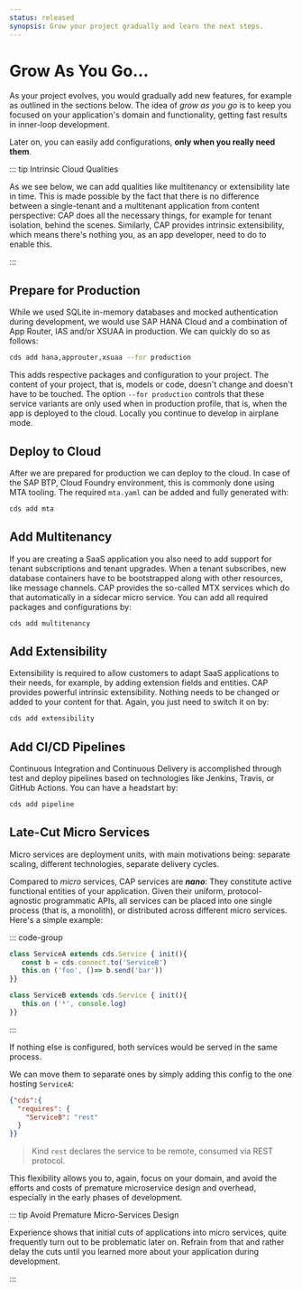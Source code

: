 ```yaml
---
status: released
synopsis: Grow your project gradually and learn the next steps.
---
```


# Grow As You Go...

As your project evolves, you would gradually add new features, for example as outlined in the sections below. The idea of *grow as you go* is to keep you focused on your application's domain and functionality, getting fast results in inner-loop development.

Later on, you can easily add configurations, **only when you really need them**.

::: tip Intrinsic Cloud Qualities

As we see below, we can add qualities like multitenancy or extensibility late in time. This is made possible by the fact that there is no difference between a single-tenant and a multitenant application from content perspective: CAP does all the necessary things, for example for tenant isolation, behind the scenes. Similarly, CAP provides intrinsic extensibility, which means there's nothing you, as an app developer, need to do to enable this.

:::

## Prepare for Production

While we used SQLite in-memory databases and mocked authentication during development, we would use SAP HANA Cloud and a combination of App Router, IAS and/or XSUAA in production. We can quickly do so as follows:

```sh
cds add hana,approuter,xsuaa --for production
```

This adds respective packages and configuration to your project. The content of your project, that is, models or code, doesn't change and doesn't have to be touched. The option  `--for production` controls that these service variants are only used when in production profile, that is, when the app is deployed to the cloud. Locally you continue to develop in airplane mode.



## Deploy to Cloud

After we are prepared for production we can deploy to the cloud. In case of the SAP BTP, Cloud Foundry environment, this is commonly done using MTA tooling. The required `mta.yaml` can be added and fully generated with:

```sh
cds add mta
```



## Add Multitenancy

If you are creating a SaaS application you also need to add support for tenant subscriptions and tenant upgrades. When a tenant subscribes, new database containers have to be bootstrapped along with other resources, like message channels. CAP provides the so-called MTX services which do that automatically in a sidecar micro service. You can add all required packages and configurations by:

```sh
cds add multitenancy
```



## Add Extensibility

Extensibility is required to allow customers to adapt SaaS applications to their needs, for example, by adding extension fields and entities. CAP provides powerful intrinsic extensibility. Nothing needs to be changed or added to your content for that. Again, you just need to switch it on by:

```sh
cds add extensibility
```



## Add CI/CD Pipelines

Continuous Integration and Continuous Delivery is accomplished through test and deploy pipelines based on technologies like Jenkins, Travis, or GitHub Actions. You can have a headstart by:

```sh
cds add pipeline
```



## Late-Cut Micro Services

Micro services are deployment units, with main motivations being: separate scaling, different technologies, separate delivery cycles.

Compared to *micro* services, CAP services are ***nano***: They constitute active functional entities of your application. Given their uniform, protocol-agnostic programmatic APIs, all services can be placed into one single process (that is, a monolith), or distributed across different micro services. Here's a simple example:

::: code-group

```js [ServiceA]
class ServiceA extends cds.Service { init(){
   const b = cds.connect.to('ServiceB')
   this.on ('foo', ()=> b.send('bar'))
}}
```

```js [ServiceB]
class ServiceB extends cds.Service { init(){
   this.on ('*', console.log)
}}
```

:::

If nothing else is configured, both services would be served in the same process.

We can move them to separate ones by simply adding this config to the one hosting `ServiceA`:

```json
{"cds":{
  "requires": {
    "ServiceB": "rest"
  }
}}
```

> Kind `rest` declares the service to be remote, consumed via REST protocol.

This flexibility allows you to, again, focus on your domain, and avoid the efforts and costs of premature microservice design and overhead, especially in the early phases of development.

::: tip Avoid Premature Micro-Services Design

Experience shows that initial cuts of applications into micro services, quite frequently turn out to be problematic later on. Refrain from that and rather delay the cuts until you learned more about your application during development.

:::
